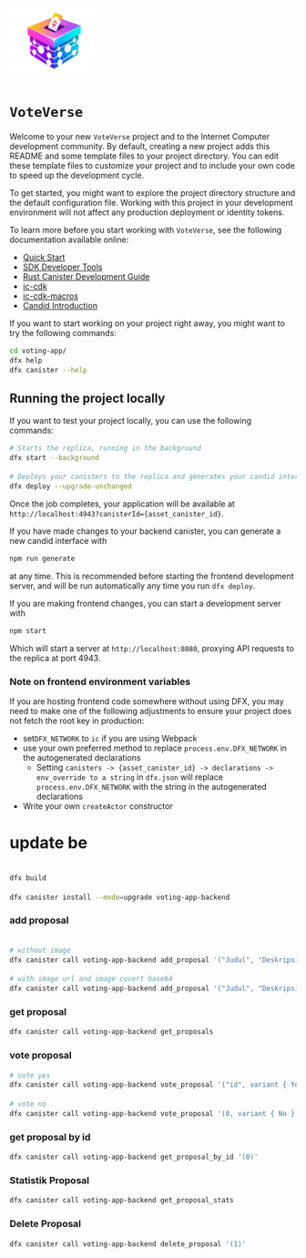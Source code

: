<img src="/src/voting-app-frontend/src/assets/img/logo_vote_verse.png" alt="VoteVerse" width="150" />

# `VoteVerse`

Welcome to your new `VoteVerse` project and to the Internet Computer development community. By default, creating a new project adds this README and some template files to your project directory. You can edit these template files to customize your project and to include your own code to speed up the development cycle.

To get started, you might want to explore the project directory structure and the default configuration file. Working with this project in your development environment will not affect any production deployment or identity tokens.

To learn more before you start working with `VoteVerse`, see the following documentation available online:

- [Quick Start](https://internetcomputer.org/docs/current/developer-docs/setup/deploy-locally)
- [SDK Developer Tools](https://internetcomputer.org/docs/current/developer-docs/setup/install)
- [Rust Canister Development Guide](https://internetcomputer.org/docs/current/developer-docs/backend/rust/)
- [ic-cdk](https://docs.rs/ic-cdk)
- [ic-cdk-macros](https://docs.rs/ic-cdk-macros)
- [Candid Introduction](https://internetcomputer.org/docs/current/developer-docs/backend/candid/)

If you want to start working on your project right away, you might want to try the following commands:

```bash
cd voting-app/
dfx help
dfx canister --help
```

## Running the project locally

If you want to test your project locally, you can use the following commands:

```bash
# Starts the replica, running in the background
dfx start --background

# Deploys your canisters to the replica and generates your candid interface
dfx deploy --upgrade-unchanged

```

Once the job completes, your application will be available at `http://localhost:4943?canisterId={asset_canister_id}`.

If you have made changes to your backend canister, you can generate a new candid interface with

```bash
npm run generate
```

at any time. This is recommended before starting the frontend development server, and will be run automatically any time you run `dfx deploy`.

If you are making frontend changes, you can start a development server with

```bash
npm start
```

Which will start a server at `http://localhost:8080`, proxying API requests to the replica at port 4943.

### Note on frontend environment variables

If you are hosting frontend code somewhere without using DFX, you may need to make one of the following adjustments to ensure your project does not fetch the root key in production:

- set`DFX_NETWORK` to `ic` if you are using Webpack
- use your own preferred method to replace `process.env.DFX_NETWORK` in the autogenerated declarations
  - Setting `canisters -> {asset_canister_id} -> declarations -> env_override to a string` in `dfx.json` will replace `process.env.DFX_NETWORK` with the string in the autogenerated declarations
- Write your own `createActor` constructor

# update be

```bash

dfx build

dfx canister install --mode=upgrade voting-app-backend
```

### add proposal

```bash

# without image
dfx canister call voting-app-backend add_proposal '("Judul", "Deskripsi", null, 14, null, null, null)'

# with image url and image covert base64
dfx canister call voting-app-backend add_proposal '("Judul", "Deskripsi", opt "https://foo.bar/img.png", 14, opt "Full Deskripsi", opt "Categori", opt "iVBORw0KGgoAAAANSUhEUgAABVgAAAFuCAYAAA")'


```

### get proposal

```bash
dfx canister call voting-app-backend get_proposals
```

### vote proposal

```bash
# vote yes
dfx canister call voting-app-backend vote_proposal '("id", variant { Yes })'

# vote no
dfx canister call voting-app-backend vote_proposal '(0, variant { No })'

```

### get proposal by id

```bash
dfx canister call voting-app-backend get_proposal_by_id '(0)'
```

### Statistik Proposal

```bash
dfx canister call voting-app-backend get_proposal_stats
```

### Delete Proposal

```bash
dfx canister call voting-app-backend delete_proposal '(1)'
```
